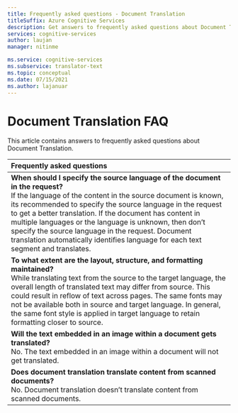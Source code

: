 ```yaml
---
title: Frequently asked questions - Document Translation
titleSuffix: Azure Cognitive Services
description: Get answers to frequently asked questions about Document Translation in the Translator service from Azure Cognitive Services.
services: cognitive-services
author: laujan
manager: nitinme

ms.service: cognitive-services
ms.subservice: translator-text
ms.topic: conceptual
ms.date: 07/15/2021
ms.author: lajanuar
---
```


# Document Translation FAQ

This article contains answers to frequently asked questions about Document Translation.

|Frequently asked questions|
|:--|
|**When should I specify the source language of the document in the request?**<br/>If the language of the content in the source document is known, its recommended to specify the source language in the request to get a better translation. If the document has content in multiple languages or the language is unknown, then don’t specify the source language in the request. Document translation automatically identifies language for each text segment and translates.|
|**To what extent are the layout, structure, and formatting maintained?**<br/>While translating text from the source to the target language, the overall length of translated text may differ from source.  This could result in reflow of text across pages. The same fonts may not be available both in source and target language. In general, the same font style is applied in target language to retain formatting closer to source.|
|**Will the text embedded in an image within a document gets translated?**<br/>No. The text embedded in an image within a document will not get translated.|
|**Does document translation translate content from scanned documents?**<br/>No. Document translation doesn’t translate content from scanned documents.|



